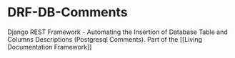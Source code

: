 # DRF-DB-Comments
Django REST Framework - Automating the Insertion of Database Table and Columns Descriptions (Postgresql Comments). Part of the [[Living Documentation Framework]] 
